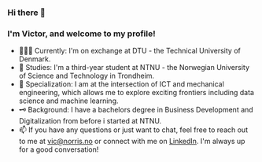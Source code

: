 ### Hi there 👋
### I'm Victor, and welcome to my profile!

- 👨🏻‍💻 Currently: I'm on exchange at DTU - the Technical University of Denmark. 
- 🔬 Studies: I'm a third-year student at NTNU - the Norwegian University of Science and Technology in Trondheim.
- 🦾 Specialization: I am at the intersection of ICT and mechanical engineering, which allows me to explore exciting frontiers including data science and machine learning.
- 🗝️ Background: I have a bachelors degree in Business Development and Digitalization from before i started at NTNU.
- 📫 If you have any questions or just want to chat, feel free to reach out to me at vic@norris.no or connect with me on [LinkedIn](https://www.linkedin.com/in/victor-w-t-norris-b58336107/). I'm always up for a good conversation!
